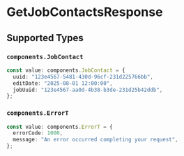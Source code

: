 # GetJobContactsResponse


## Supported Types

### `components.JobContact`

```typescript
const value: components.JobContact = {
  uuid: "123e4567-5481-430d-96cf-231d225766bb",
  editDate: "2025-08-01 12:00:00",
  jobUuid: "123e4567-aa0d-4b38-b3de-231d25b42ddb",
};
```

### `components.ErrorT`

```typescript
const value: components.ErrorT = {
  errorCode: 1000,
  message: "An error occurred completing your request",
};
```


